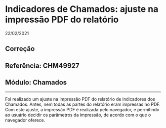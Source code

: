 # Indicadores de Chamados: ajuste na impressão PDF do relatório
22/02/2021
## Correção
## Referência: CHM49927
## Módulo: Chamados
***

Foi realizado um ajuste na impressão PDF do relatório de indicadores dos Chamados. Antes, nem todas as partes do relatório eram impressas no PDF. Com este ajuste, a impressão PDF é realizada pelo navegador, e permitindo ao usuário decidir os parâmetros da impressão, de acordo com o que o navegador oferece.

